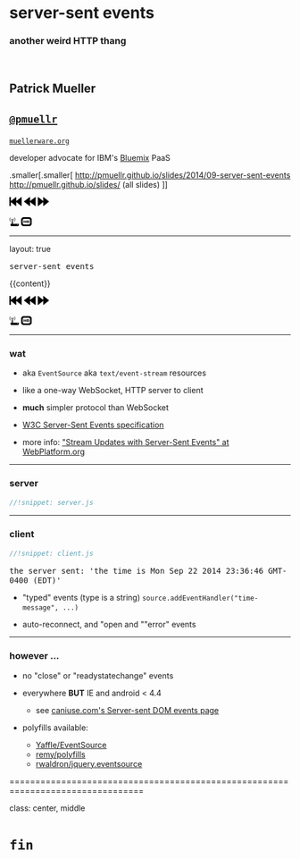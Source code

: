 # server-sent events

### another weird HTTP thang

&nbsp;

Patrick Mueller
-
[`@pmuellr`](https://twitter.com/pmuellr)
-
[`muellerware.org`](http://muellerware.org)

developer advocate for IBM's [Bluemix](http://bluemix.net) PaaS

.smaller[.smaller[
<http://pmuellr.github.io/slides/2014/09-server-sent-events>
<br>
<http://pmuellr.github.io/slides/> (all slides)
]]

<div class="toolBar">
  <div class="navHelp" title="use the cursor keys to navigate, 'n' to toggle nav buttons, 's' to toggle control panel">
    <img class="button-1st"  height=16 src="../../glyphicons_free/glyphicons/png/glyphicons_171_fast_backward.png">
    <img class="button-prev" height=16 src="../../glyphicons_free/glyphicons/png/glyphicons_172_rewind.png">
    <img class="button-next" height=16 src="../../glyphicons_free/glyphicons/png/glyphicons_176_forward.png">
  </div>
  <div>&nbsp;&nbsp;</div>
  <div class="controlPanel" title="'s' to toggle control panel">
    <img class="button-clicker" height=16 src="../../glyphicons_free/glyphicons/png/glyphicons_046_router.png"   title="use clicker">
    <img class="button-hd"      height=16 src="../../glyphicons_free/glyphicons/png/glyphicons_391_video_hd.png" title="toggle HD">
  </div>
</div>

---

layout: true

<div class="page-icon">
<span class="smaller"><span class="smaller"><tt>server-sent events</tt></span></span>
<!--
  <img height=24 src="../../glyphicons_free/glyphicons/png/glyphicons_046_router.png">
  &nbsp;
  <img height=24 src="../../images/js.png">
  &nbsp;
-->
</div>

{{content}}

<div class="toolBar">
  <div class="navHelp" title="use the cursor keys to navigate, 'n' to toggle nav buttons, 's' to toggle control panel">
    <img class="button-1st"  height=16 src="../../glyphicons_free/glyphicons/png/glyphicons_171_fast_backward.png">
    <img class="button-prev" height=16 src="../../glyphicons_free/glyphicons/png/glyphicons_172_rewind.png">
    <img class="button-next" height=16 src="../../glyphicons_free/glyphicons/png/glyphicons_176_forward.png">
  </div>
  <div>&nbsp;&nbsp;</div>
  <div class="controlPanel" title="'s' to toggle control panel">
    <img class="button-clicker" height=16 src="../../glyphicons_free/glyphicons/png/glyphicons_046_router.png"   title="use clicker">
    <img class="button-hd"      height=16 src="../../glyphicons_free/glyphicons/png/glyphicons_391_video_hd.png" title="toggle HD">
  </div>
</div>

--------------------------------------------------------------------------------

### wat

* aka `EventSource` aka `text/event-stream` resources

* like a one-way WebSocket, HTTP server to client

* **much** simpler protocol than WebSocket

* [W3C Server-Sent Events specification](http://www.w3.org/TR/eventsource/)

* more info: ["Stream Updates with Server-Sent Events" at WebPlatform.org](http://docs.webplatform.org/wiki/tutorials/eventsource_basics)



--------------------------------------------------------------------------------

### server

```js
//!snippet: server.js
```

--------------------------------------------------------------------------------

### client

```js
//!snippet: client.js
```

<span class="smaller"><span class="smaller"><tt>the server sent: 'the time is Mon Sep 22 2014 23:36:46 GMT-0400 (EDT)'</tt></span></span>

* "typed" events (type is a string)
  `source.addEventHandler("time-message", ...)`

* auto-reconnect, and "open and ""error" events

--------------------------------------------------------------------------------


### however ... ###

* no "close" or "readystatechange" events

* everywhere **BUT** IE and android < 4.4
  * see [caniuse.com's Server-sent DOM events page](http://caniuse.com/#feat=eventsource)

* polyfills available:

  * [Yaffle/EventSource](https://github.com/Yaffle/EventSource/)
  * [remy/polyfills](https://github.com/remy/polyfills/blob/master/EventSource.js)
  * [rwaldron/jquery.eventsource](https://github.com/rwaldron/jquery.eventsource)

================================================================================

class: center, middle

# `fin`
